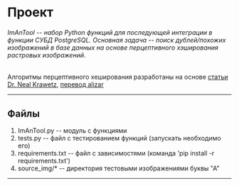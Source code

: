 # Проект
###### ImAnTool -- набор Python функций для последующей интеграции в функции СУБД PostgreSQL. Основная задача -- поиск дублей/похожих изображений в базе данных на основе перцептивного хэширования растровых изображений.

Алгоритмы перцептивного хеширования разработаны на основе [статьи Dr. Neal Krawetz](https://www.hackerfactor.com/blog/index.php?/archives/432-Looks-Like-It.html), [перевод alizar](https://habr.com/ru/post/120562/)

---
## Файлы
1. ImAnTool.py -- модуль с функциями
1. tests.py -- файл с тестированием функций (запускать необходимо его)
1. requirements.txt -- файл с зависимостями (команда 'pip install -r requirements.txt')
1. source_img/* -- директория тестовыми изображениями буквы "А"
---